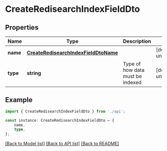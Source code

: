 # CreateRedisearchIndexFieldDto


## Properties

Name | Type | Description | Notes
------------ | ------------- | ------------- | -------------
**name** | [**CreateRedisearchIndexFieldDtoName**](CreateRedisearchIndexFieldDtoName.md) |  | [default to undefined]
**type** | **string** | Type of how data must be indexed | [default to undefined]

## Example

```typescript
import { CreateRedisearchIndexFieldDto } from './api';

const instance: CreateRedisearchIndexFieldDto = {
    name,
    type,
};
```

[[Back to Model list]](../README.md#documentation-for-models) [[Back to API list]](../README.md#documentation-for-api-endpoints) [[Back to README]](../README.md)
